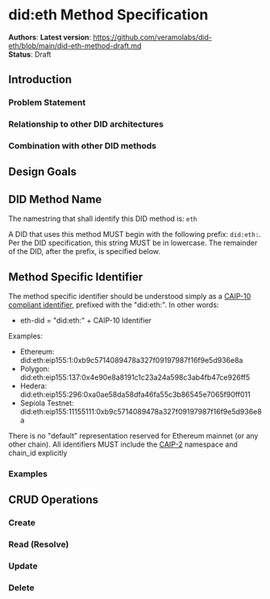 # did:eth Method Specification

**Authors**: 
**Latest version**: https://github.com/veramolabs/did-eth/blob/main/did-eth-method-draft.md  
**Status**: Draft  

## Introduction

### Problem Statement


### Relationship to other DID architectures

### Combination with other DID methods

## Design Goals


## DID Method Name

The namestring that shall identify this DID method is: `eth`

A DID that uses this method MUST begin with the following prefix: `did:eth:`. Per the DID specification, this string
MUST be in lowercase. The remainder of the DID, after the prefix, is specified below.

## Method Specific Identifier

The method specific identifier should be understood simply as a [CAIP-10 compliant identifier](https://github.com/ChainAgnostic/CAIPs/blob/master/CAIPs/caip-10.md), prefixed with the "did:eth:". In other words:
  * eth-did = "did:eth:" + CAIP-10 Identifier

Examples:
  * Ethereum: did:eth:eip155:1:0xb9c5714089478a327f09197987f16f9e5d936e8a
  * Polygon: did:eth:eip155:137:0x4e90e8a8191c1c23a24a598c3ab4fb47ce926ff5
  * Hedera: did:eth:eip155:296:0xa0ae58da58dfa46fa55c3b86545e7065f90ff011
  * Sepiola Testnet: did:eth:eip155:11155111:0xb9c5714089478a327f09197987f16f9e5d936e8a

There is no "default" representation reserved for Ethereum mainnet (or any other chain). All identifiers MUST include the [CAIP-2](https://chainagnostic.org/CAIPs/caip-2) namespace and chain_id explicitly

### Examples


## CRUD Operations

### Create


### Read (Resolve)


### Update


### Delete

